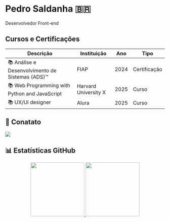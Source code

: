 # Pedro Saldanha 🇧🇷
 Desenvolvedor Front-end



<!--

## Sobre mim:
<div>
  <p>
    Atualmente atuo como Desenvolvedor Front-End & Full-Stack com experiência no desenvolvimento de plataformas 
    Web utilizando as tecnologias atuais do mercado para construção de sistemas Web responsivos e 
    modernos, possuindo Conhecimentos em:  HTML5, CSS3, JavaScript, Bootstrap, React, TypeScript,  Node.Js, Express, Figma, Sql) ,
    no momento estudando um pouco mais sobre Android Kotlin.
  </p>
</div>
Here are some ideas to get you started:
## 🚀 Minhas Tecnologias  
  
<div style="display: inline_block">
  <img align="center" alt="Csharp" height="30" width="40" src="https://raw.githubusercontent.com/devicons/devicon/master/icons/csharp/csharp-original.svg">
  <img align="center" alt="DotNet Core" height="30" width="40" src="https://cdn.jsdelivr.net/gh/devicons/devicon/icons/dotnetcore/dotnetcore-original.svg" />
  <img align="center" alt="DotNet" height="30" width="40" src="https://cdn.jsdelivr.net/gh/devicons/devicon/icons/dot-net/dot-net-original-wordmark.svg" />
  <img align="center" alt="HTML" height="30" width="40" src="https://raw.githubusercontent.com/devicons/devicon/master/icons/html5/html5-original.svg">
  <img align="center" alt="CSS" height="30" width="40" src="https://raw.githubusercontent.com/devicons/devicon/master/icons/css3/css3-original.svg">
  <img align="center" alt="JavaScript" height="30" width="40" src="https://raw.githubusercontent.com/devicons/devicon/master/icons/javascript/javascript-plain.svg">
  <img align="center" alt="JavaScript" height="30" width="40" src="https://cdn.jsdelivr.net/gh/devicons/devicon/icons/bootstrap/bootstrap-plain-wordmark.svg" />  
  <img align="center" alt="Python" height="30" width="40" src="https://raw.githubusercontent.com/devicons/devicon/master/icons/python/python-original.svg">
</div><br>

•⁠  ⁠🔭 I’m currently working on ...
•⁠  ⁠🌱 I’m currently learning ...
•⁠  ⁠👯 I’m looking to collaborate on ...
•⁠  ⁠🤔 I’m looking for help with ...
•⁠  ⁠💬 Ask me about ...
•⁠  ⁠📫 How to reach me: ...
•⁠  ⁠😄 Pronouns: ...
•⁠  ⁠⚡ Fun fact: ...
-->
## Cursos e Certificações

Descrição   | Instituição   | Ano | Tipo
--------- | --------- | ------ | ------
📚 Análise e Desenvolvimento de Sistemas (ADS)™️ | FIAP | 2024 | Certificação
📚 Web Programming with Python and JavaScript | Harvard University X | 2025 | Curso
📚 UX/UI designer | Alura | 2025 | Curso

## 💬 Conatato 
  
<div> 
 
  <a href="https://www.linkedin.com/in/pedrodoxx/" target="_blank"><img src="https://img.shields.io/badge/-LinkedIn-%230077B5?style=for-the-badge&logo=linkedin&logoColor=white" target="_blank"></a> 
</div>

## 📊 Estatísticas GitHub

<div align="center">
  <a href="https://github.com/PedroSaldanhaa">
  <img height="170em" src="https://github-readme-stats.vercel.app/api?username=PedroSaldanhaa&show_icons=true&theme=dark&include_all_commits=true&count_private=true"/>
  <img height="170em" src="https://github-readme-stats.vercel.app/api/top-langs/?username=PedroSaldanhaa&layout=compact&langs_count=7&theme=dark"/>
</div>
